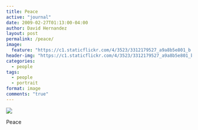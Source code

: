 ```yaml
---
title: Peace
active: "journal"
date: 2009-02-27T01:13:00-04:00
author: David Hernandez
layout: post
permalink: /peace/
image:
  feature: "https://c1.staticflickr.com/4/3523/3312179527_a9a8b5e801_b.jpg"
header-img: "https://c1.staticflickr.com/4/3523/3312179527_a9a8b5e801_b.jpg"
categories:
  - people
tags:
  - people
  - portrait
format: image
comments: "true"
---
```

<a href="https://c1.staticflickr.com/4/3523/3312179527_a9a8b5e801_b.jpg" class="popup"  title="Paz" data-caption="© 2009 by David Hernández">
<img src="https://c1.staticflickr.com/4/3523/3312179527_a9a8b5e801_b.jpg"></a>

Peace

